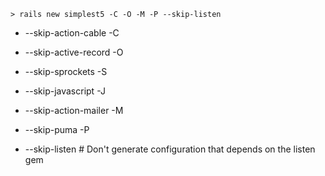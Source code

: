 ```
> rails new simplest5 -C -O -M -P --skip-listen
```

- --skip-action-cable -C
- --skip-active-record -O
- --skip-sprockets -S
- --skip-javascript -J

- --skip-action-mailer -M
- --skip-puma -P
- --skip-listen # Don't generate configuration that depends on the listen gem
